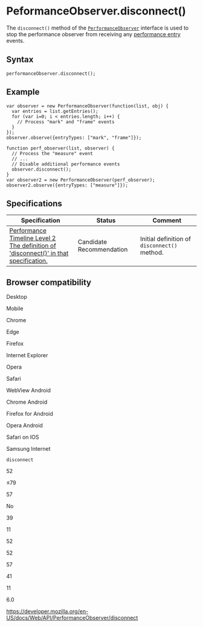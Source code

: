 # PeformanceObserver.disconnect()

The `disconnect()` method of the [`PerformanceObserver`](../performanceobserver) interface is used to stop the performance observer from receiving any [performance entry](../performanceentry) events.

## Syntax

    performanceObserver.disconnect();

## Example

    var observer = new PerformanceObserver(function(list, obj) {
      var entries = list.getEntries();
      for (var i=0; i < entries.length; i++) {
        // Process "mark" and "frame" events
      }
    });
    observer.observe({entryTypes: ["mark", "frame"]});

    function perf_observer(list, observer) {
      // Process the "measure" event
      // ...
      // Disable additional performance events
      observer.disconnect();
    }
    var observer2 = new PerformanceObserver(perf_observer);
    observer2.observe({entryTypes: ["measure"]});

## Specifications

<table><thead><tr class="header"><th>Specification</th><th>Status</th><th>Comment</th></tr></thead><tbody><tr class="odd"><td><a href="https://w3c.github.io/performance-timeline/#dom-performanceobserver-disconnect">Performance Timeline Level 2<br />
<span class="small">The definition of 'disconnect()' in that specification.</span></a></td><td><span class="spec-cr">Candidate Recommendation</span></td><td>Initial definition of <code>disconnect()</code> method.</td></tr></tbody></table>

## Browser compatibility

Desktop

Mobile

Chrome

Edge

Firefox

Internet Explorer

Opera

Safari

WebView Android

Chrome Android

Firefox for Android

Opera Android

Safari on IOS

Samsung Internet

`disconnect`

52

≤79

57

No

39

11

52

52

57

41

11

6.0

<a href="https://developer.mozilla.org/en-US/docs/Web/API/PerformanceObserver/disconnect" class="_attribution-link">https://developer.mozilla.org/en-US/docs/Web/API/PerformanceObserver/disconnect</a>
